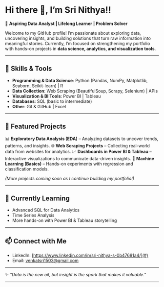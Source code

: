 
# Hi there 👋, I’m Sri Nithya!!

🎯 **Aspiring Data Analyst | Lifelong Learner | Problem Solver**

Welcome to my GitHub profile! I’m passionate about exploring data, uncovering insights, and building solutions that turn raw information into meaningful stories. Currently, I’m focused on strengthening my portfolio with hands-on projects in **data science, analytics, and visualization tools**.

---

## 🔧 Skills & Tools

* **Programming & Data Science**: Python (Pandas, NumPy, Matplotlib, Seaborn, Scikit-learn) | R
* **Data Collection**: Web Scraping (BeautifulSoup, Scrapy, Selenium) | APIs
* **Visualization & BI Tools**: Power BI | Tableau
* **Databases**: SQL (basic to intermediate)
* **Other**: Git & GitHub | Excel

---

## 📂 Featured Projects

📊 **Exploratory Data Analysis (EDA)** – Analyzing datasets to uncover trends, patterns, and insights.
🌐 **Web Scraping Projects** – Collecting real-world data from websites for analytics.
📈 **Dashboards in Power BI & Tableau** – Interactive visualizations to communicate data-driven insights.
🤖 **Machine Learning (Basics)** – Hands-on experiments with regression and classification models.

*(More projects coming soon as I continue building my portfolio!)*

---

## 🌱 Currently Learning

* Advanced SQL for Data Analytics
* Time Series Analysis
* More hands-on with Power BI & Tableau storytelling

---

## 📫 Connect with Me

* LinkedIn: [https://www.linkedin.com/in/sri-nithya-s-0b47681a4/](#)
* Email: [venkatsri1503@gmail.com](#)

---

✨ *"Data is the new oil, but insight is the spark that makes it valuable."*

---


